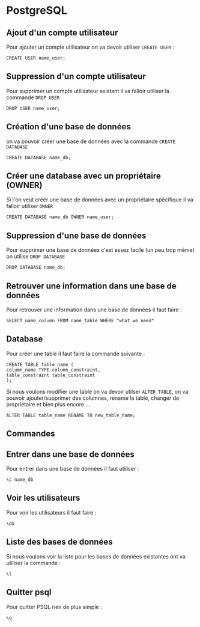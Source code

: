 # PostgreSQL

## Ajout d'un compte utilisateur 

Pour ajouter un compte utilisateur on va devoir utiliser `CREATE USER` :

```psql
CREATE USER name_user;
```

## Suppression d'un compte utilisateur 

Pour supprimer un compte utilisateur existant il va falloir utiliser la commande `DROP USER`

```psql
DROP USER name_user;
```

## Création d'une base de données 

on va pouvoir créer une base de données avec la commande `CREATE DATABASE`

```psql
CREATE DATABASE name_db;
```

## Créer une database avec un propriétaire (OWNER)  

Si l'on veut créer une base de données avec un propriétaire spécifique il va falloir utiliser `OWNER`

```psql
CREATE DATABASE name_db OWNER name_user;
```

## Suppression d'une base de données 

Pour supprimer une base de données c'est assez facile (un peu trop même) on utilise `DROP DATABASE` 

```psql
DROP DATABASE name_db;
```

## Retrouver une information dans une base de données 

Pour retrouver une information dans une base de données il faut faire : 

```psql
SELECT name_column FROM name_table WHERE "what we need"
```

## Database 

Pour créer une table il faut faire la commande suivante : 
```psql
CREATE TABLE table_name (
column_name TYPE column_constraint,
table_constraint table_constraint
);
```

Si nous voulons modifier une table on va devoir utilser `ALTER TABLE`, on va pouvoir ajouter/supprimer des columnes, rename la table, changer de propriétaire et bien plus encore ...

```psql
ALTER TABLE table_name RENAME TO new_table_name;
```

## Commandes

## Entrer dans une base de données 

Pour entrer dans une base de données il faut utiliser : 

```psql
\c name_db
```

## Voir les utilisateurs 

Pour voir les utilisateurs il faut faire : 

```psql
\du
```
## Liste des bases de données

Si nous voulons voir la liste pour les bases de données existantes ont va utiliser la commande : 

```psql
\l
```

## Quitter psql

Pour quitter PSQL rien de plus simple :

```psql
\q
```